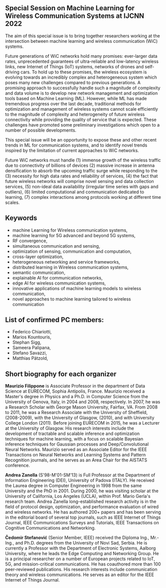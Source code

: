## Special Session on Machine Learning for Wireless Communication Systems at IJCNN 2022

The aim of this special issue is to bring together researchers working at the intersection between machine learning and wireless communication (WiC) systems.

Future generations of WiC networks hold many promises: ever-larger data rates, unprecedented guarantees of ultra-reliable and low-latency wireless links, new Internet of Things (IoT) systems, networks of drones and self-driving cars. To hold up to these promises, the wireless ecosystem is evolving towards an incredibly complex and heterogeneous system which poses many new challenges compared to previous generations. A promising approach to successfully handle such a magnitude of complexity and data volume is to develop new network management and optimization tools based on Machine Learning (ML). However, while ML has made tremendous progress over the last decade, traditional methods for optimization and management of wireless systems cannot scale efficiently to the magnitude of complexity and heterogeneity of future wireless connectivity while providing the quality of service that is expected. These challenges have promoted some preliminary investigations which open to a number of possible developments.

This special issue will be an opportunity to expose these and other recent trends in ML for communication systems, and to identify novel trends inspired by the limitation of current approaches to WiC networks.

Future WiC networks must handle (1) immense growth of the wireless traffic due to connectivity of billions of devices (2) massive increase in antenna densification to absorb the upcoming traffic surge while responding to the (3) necessity for high data rates and reliability of services, (4) the fact that future wireless networks will comprise novel sensing and data collection services, (5) non-ideal data availability (irregular time series with gaps and outliers), (6) limited computational and communication dedicated to learning, (7) complex interactions among protocols working at different time scales.



## Keywords

- machine Learning for Wireless communication systems, 
- machine learning for 5G advanced and beyond 5G systems, 
- RF convergence,
- simultaneous communication and sensing,
- optimization of sensing, communication and computation, 
- cross-layer optimization, 
- heterogeneous networking and service frameworks, 
- distributed learning in Wireless communication systems, 
- semantic communication, 
- explainable AI for communication networks, 
- edge AI for wireless communication systems, 
- innovative applications of machine learning models to wireless communication, 
- novel approaches to machine learning tailored to wireless communication


## List of confirmed PC members: 

- Federico Chiariotti, 
- Marios Kountouris, 
- Stephan Sigg, 
- Sameera Palipana, 
- Stefano Savazzi, 
- Matthias Pätzold, 


## Short biography for each organizer

**Maurizio Filippone** is Associate Professor in the department of Data Science at EURECOM, Sophia Antipolis, France. Maurizio received a Master's degree in Physics and a Ph.D. in Computer Science from the University of Genova, Italy, in 2004 and 2008, respectively. In 2007, he was a Research Scholar with George Mason University, Fairfax, VA. From 2008 to 2011, he was a Research Associate with the University of Sheffield, (2008-2009), with the University of Glasgow, (2010), and with University College London (2011). Before joining EURECOM in 2015, he was a Lecturer at the University of Glasgow. His research interests include the development of tractable and scalable inference and optimization techniques for machine learning, with a focus on scalable Bayesian inference techniques for Gaussian processes and Deep/Convolutional Neural Networks. Maurizio served as an Associate Editor for the IEEE Transactions on Neural Networks and Learning Systems and Pattern Recognition journals, and he serves as an Area Chair for the AISTATS conference. 

**Andrea Zanella** (S'98-M'01-SM'13) is Full Professor at the Department of Information Engineering (DEI), University of Padova (ITALY). He received the Laurea degree in Computer Engineering in 1998 from the same University and the PhD in 2001. During 2000, he was visiting scholar at the University of California, Los Angeles (UCLA), within Prof. Mario Gerla's research team. Andrea Zanella long-established research activity is in the field of protocol design, optimization, and performance evaluation of wired and wireless networks. He has authored 200+ papers and has been serving in the editorial board of several top journals, such as IEEE Internet of Things Journal, IEEE Communications Surveys and Tutorials, IEEE Transactions on Cognitive Communications and Networking.

**Čedomir Stefanović** (Senior Member, IEEE) received the Diploma Ing., Mr.-Ing., and Ph.D. degrees from the University of Novi Sad, Serbia. He is currently a Professor with the Department of Electronic Systems, Aalborg University, where he leads the Edge Computing and Networking Group. He is a principal researcher on a number of European projects related to IoT, 5G, and mission-critical communications. He has coauthored more than 100 peer-reviewed publications. His research interests include communication theory and wireless communications. He serves as an editor for the IEEE Internet of Things Journal.
